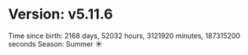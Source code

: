 # Version: v5.11.6
Time since birth: 2168 days, 52032 hours, 3121920 minutes, 187315200 seconds
Season: Summer ☀️
